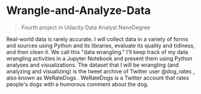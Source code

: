 # Wrangle-and-Analyze-Data
>Fourth project in Udacity Data Analyst NanoDegree

Real-world data is rarely accurate. I will collect data in a variety of forms and sources using Python and its libraries, evaluate its quality and tidiness, and then clean it. We call this "data wrangling." I'll keep track of my data wrangling activities in a Jupyter Notebook and present them using Python analyses and visualizations. The dataset that I will be wrangling (and analyzing and visualizing) is the tweet archive of Twitter user @dog_rates , also known as WeRateDogs . WeRateDogs is a Twitter account that rates people's dogs with a humorous comment about the dog.
